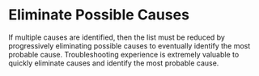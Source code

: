 # Eliminate Possible Causes

If multiple causes are identified, then the list must be reduced by progressively eliminating possible causes to eventually identify the most probable cause. Troubleshooting experience is extremely valuable to quickly eliminate causes and identify the most probable cause.

